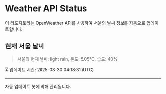 
# Weather API Status

이 리포지토리는 OpenWeather API를 사용하여 서울의 날씨 정보를 자동으로 업데이트합니다.

## 현재 서울 날씨
> 서울의 현재 날씨: light rain, 온도: 5.05°C, 습도: 40%

⏳ 업데이트 시간: 2025-03-30 04:18:31 (UTC)

---
자동 업데이트 봇에 의해 관리됩니다.
